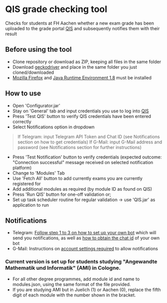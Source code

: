 # QIS grade checking tool
Checks for students at FH Aachen whether a new exam grade has been uploaded to the grade portal [QIS](https://www.qis.fh-aachen.de/qisserver/rds?state=user&type=0) and subsequently notifies them with their result

## Before using the tool
- Clone repository or download as ZIP, keeping all files in the same folder
- Download [geckodriver](https://github.com/mozilla/geckodriver/releases/tag/v0.30.0) and place in the same folder you just cloned/downloaded
- [Mozilla Firefox](https://www.mozilla.org/en-US/firefox/browsers/) and [Java Runtime Environment 1.8](https://www.java.com/en/download/manual.jsp) must be installed

## How to use
- Open 'Configurator.jar'
- Stay on 'General' tab and input credentials you use to log into [QIS](https://www.qis.fh-aachen.de/qisserver/rds?state=user&type=0)
- Press 'Test QIS' button to verify QIS credentials have been entered correctly
- Select Notifications option in dropdown
>If Telegram: input Telegram API Token and Chat ID (see Notifications section on how to get credentials)
>If G-Mail: input G-Mail address and password (see Notifications section for further instructions) 
- Press 'Test Notification' button to verify credentials (expected outcome: "Connection successful" message received on selected notification platform)
- Change to 'Modules' Tab
- Use 'Fetch All' button to add currently exams you are currently registered for
- Add additional modules as required (by module ID as found on QIS)
- Press 'Run QIS' button for one-off validation or;
- Set up task scheduler routine for regular validation -> use 'QIS.jar' as application to run

## Notifications
- Telegram: [Follow step 1 to 3 on how to set up your own bot](https://sendpulse.com/knowledge-base/chatbot/create-telegram-chatbot) which will send you notifications, as well as [how to obtain the chat id](https://www.alphr.com/find-chat-id-telegram/#:~:text=still%20pretty%20nifty%3A-,Go%20to%20https%3A%2F%2Fweb.telegram.org.,are%20actually%20your%20chat%20ID) of your own bot 
- G-Mail: Instructions on [account settings required](https://support.google.com/a/answer/6260879?hl=en) to allow notifications 

### Current version is set up for students studying "Angewandte Mathematik und Informatik" (AMI) in Cologne. 
- For all other degree programmes, add module id and name to modules.json, using the same format of the file provided.
- If you are studying AMI but in Juelich (1) or Aachen (0), replace the fifth digit of each module with the number shown in the bracket.
